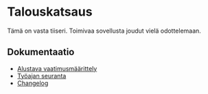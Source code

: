 # Talouskatsaus

Tämä on vasta tiiseri. Toimivaa sovellusta joudut vielä odottelemaan.

## Dokumentaatio

- [Alustava vaatimusmäärittely](./dokumentaatio/vaatimusmaarittely.md)
- [Työajan seuranta](./dokumentaatio/tuntikirjanpito.md)
- [Changelog](./dokumentaatio/changelog.md)

